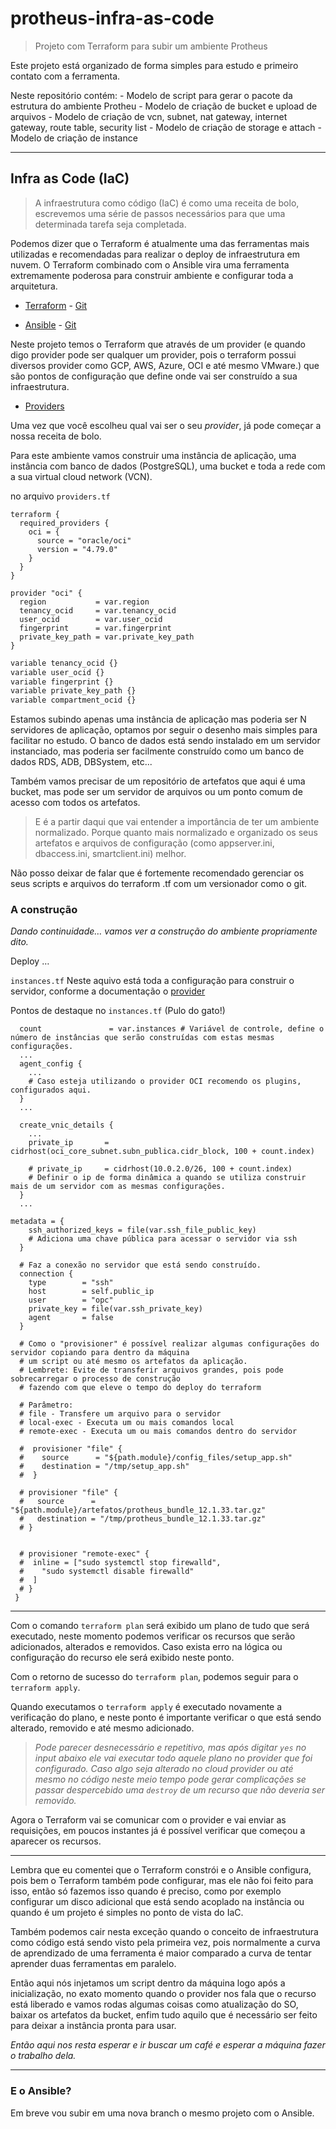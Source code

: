 # protheus-infra-as-code

> Projeto com Terraform para subir um ambiente Protheus

Este projeto está organizado de forma simples para estudo e primeiro contato com a ferramenta.

Neste repositório contém:
    - Modelo de script para gerar o pacote da estrutura do ambiente Protheu
    - Modelo de criação de bucket e upload de arquivos
    - Modelo de criação de vcn, subnet, nat gateway, internet gateway, route table, security list
    - Modelo de criação de storage e attach
    - Modelo de criação de instance

---

## Infra as Code (IaC)

> A infraestrutura como código (IaC) é como uma receita de bolo, escrevemos uma série de passos necessários para que uma determinada tarefa seja completada.

Podemos dizer que o Terraform é atualmente uma das ferramentas mais utilizadas e recomendadas para realizar o deploy de infraestrutura em nuvem. O Terraform combinado com o Ansible vira uma ferramenta extremamente poderosa para construir ambiente e configurar toda a arquitetura.

- <a href="https://www.terraform.io/downloads" target="_blank">Terraform</a> - <a href="https://github.com/hashicorp/terraform#readme" target="_blank">Git</a>

- <a href="https://docs.ansible.com/ansible/latest/installation_guide/intro_installation.html" target="_blank">Ansible</a> - <a href="https://github.com/ansible/ansible#readme" target="_blank">Git</a>

Neste projeto temos o Terraform que através de um provider (e quando digo provider pode ser qualquer um provider, pois o terraform possui diversos provider como GCP, AWS, Azure, OCI e até mesmo VMware.) que são pontos de configuração que define onde vai ser construído a sua infraestrutura.

- <a href="https://registry.terraform.io/browse/providers" target="_blank">Providers</a>

Uma vez que você escolheu qual vai ser o seu _provider_, já pode começar a nossa receita de bolo.

Para este ambiente vamos construir uma instância de aplicação, uma instância com banco de dados (PostgreSQL), uma bucket e toda a rede com a sua virtual cloud network (VCN).

no arquivo ```providers.tf```

```hcl
terraform {
  required_providers {
    oci = {
      source = "oracle/oci"
      version = "4.79.0"
    }
  }
}

provider "oci" {
  region           = var.region
  tenancy_ocid     = var.tenancy_ocid
  user_ocid        = var.user_ocid
  fingerprint      = var.fingerprint
  private_key_path = var.private_key_path
}
```

```sh
variable tenancy_ocid {}
variable user_ocid {}
variable fingerprint {}
variable private_key_path {}
variable compartment_ocid {}
```

Estamos subindo apenas uma instância de aplicação mas poderia ser N servidores de aplicação, optamos por seguir o desenho mais simples para facilitar no estudo.
O banco de dados está sendo instalado em um servidor instanciado, mas poderia ser facilmente construído como um banco de dados RDS, ADB, DBSystem, etc...

Também vamos precisar de um repositório de artefatos que aqui é uma bucket, mas pode ser um servidor de arquivos ou um ponto comum de acesso com todos os artefatos.

> E é a partir daqui que vai entender a importância de ter um ambiente normalizado. Porque quanto mais normalizado e organizado os seus artefatos e arquivos de configuração (como appserver.ini, dbaccess.ini, smartclient.ini) melhor.

Não posso deixar de falar que é fortemente recomendado gerenciar os seus scripts e arquivos do terraform .tf com um versionador como o git.

### A construção

_Dando continuidade… vamos ver a construção do ambiente propriamente dito._

Deploy
…

```instances.tf``` Neste aquivo está toda a configuração para construir o servidor, conforme a documentação o [provider](https://registry.terraform.io/providers/oracle/oci/latest/docs/resources/core_instance)

Pontos de destaque no ```instances.tf``` (Pulo do gato!)

```hcl
  count               = var.instances # Variável de controle, define o número de instâncias que serão construídas com estas mesmas configurações.
  ...
  agent_config {
    ...
    # Caso esteja utilizando o provider OCI recomendo os plugins, configurados aqui.
  }
  ...
```

```hcl
  create_vnic_details {
    ...
    private_ip       = cidrhost(oci_core_subnet.subn_publica.cidr_block, 100 + count.index)
    
    # private_ip     = cidrhost(10.0.2.0/26, 100 + count.index)
    # Definir o ip de forma dinâmica a quando se utiliza construir mais de um servidor com as mesmas configurações.
  }
  ...
```

```hcl
metadata = {
    ssh_authorized_keys = file(var.ssh_file_public_key)
    # Adiciona uma chave pública para acessar o servidor via ssh
  }

  # Faz a conexão no servidor que está sendo construído.
  connection {
    type        = "ssh"
    host        = self.public_ip
    user        = "opc"
    private_key = file(var.ssh_private_key)
    agent       = false
  }

  # Como o "provisioner" é possível realizar algumas configurações do servidor copiando para dentro da máquina
  # um script ou até mesmo os artefatos da aplicação.
  # Lembrete: Evite de transferir arquivos grandes, pois pode sobrecarregar o processo de construção
  # fazendo com que eleve o tempo do deploy do terraform

  # Parâmetro:
  # file - Transfere um arquivo para o servidor
  # local-exec - Executa um ou mais comandos local
  # remote-exec - Executa um ou mais comandos dentro do servidor

  #  provisioner "file" {
  #    source      = "${path.module}/config_files/setup_app.sh"
  #    destination = "/tmp/setup_app.sh"
  #  }

  # provisioner "file" {
  #   source      = "${path.module}/artefatos/protheus_bundle_12.1.33.tar.gz"
  #   destination = "/tmp/protheus_bundle_12.1.33.tar.gz"
  # }

 
  # provisioner "remote-exec" {
  #  inline = ["sudo systemctl stop firewalld",
  #    "sudo systemctl disable firewalld"
  #  ]
  # }
 }

```

---

Com o comando ```terraform plan``` será exibido um plano de tudo que será executado, neste momento podemos verificar os recursos que serão adicionados, alterados e removidos. Caso exista erro na lógica ou configuração do recurso ele será exibido neste ponto.

Com o retorno de sucesso do ```terraform plan```, podemos seguir para o ```terraform apply```.

Quando executamos o ```terraform apply``` é executado novamente a verificação do plano, e neste ponto é importante verificar o que está sendo alterado, removido e até mesmo adicionado.

>_Pode parecer desnecessário e repetitivo, mas após digitar ```yes``` no input abaixo ele vai executar todo aquele plano no provider que foi configurado. Caso algo seja alterado no cloud provider ou até mesmo no código neste meio tempo pode gerar complicações se passar despercebido uma ```destroy``` de um recurso que não deveria ser removido._

Agora o Terraform vai se comunicar com o provider e vai enviar as requisições, em poucos instantes já é possível verificar que começou a aparecer os recursos.

---

Lembra que eu comentei que o Terraform constrói e o Ansible configura, pois bem o Terraform também pode configurar, mas ele não foi feito para isso, então só fazemos isso quando é preciso, como por exemplo configurar um disco adicional que está sendo acoplado na instância ou quando é um projeto é simples no ponto de vista do IaC.

Também podemos cair nesta exceção quando o conceito de infraestrutura como código está sendo visto pela primeira vez, pois normalmente a curva de aprendizado de uma ferramenta é maior comparado a curva de tentar aprender duas ferramentas em paralelo.

Então aqui nós injetamos um script dentro da máquina logo após a inicialização, no exato momento quando o provider nos fala que o recurso está liberado e vamos rodas algumas coisas como atualização do SO, baixar os artefatos da bucket, enfim tudo aquilo que é necessário ser feito para deixar a instância pronta para usar.

_Então aqui nos resta esperar e ir buscar um café e esperar a máquina fazer o trabalho dela._


---

### E o Ansible?

Em breve vou subir em uma nova branch o mesmo projeto com o Ansible.
